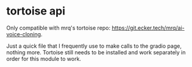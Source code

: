 # tortoise api
Only compatible with mrq's tortoise repo: https://git.ecker.tech/mrq/ai-voice-cloning.

Just a quick file that I frequently use to make calls to the gradio page, nothing more.  Tortoise still needs to be installed and work separately in order for this module to work. 
